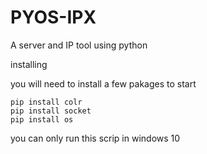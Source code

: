 # PYOS-IPX
A server and IP tool using python

installing

you will need to install a few pakages to start
```
pip install colr
pip install socket
pip install os
```
you can only run this scrip in windows 10

